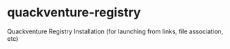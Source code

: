# quackventure-registry
Quackventure Registry Installation (for launching from links, file association, etc)
